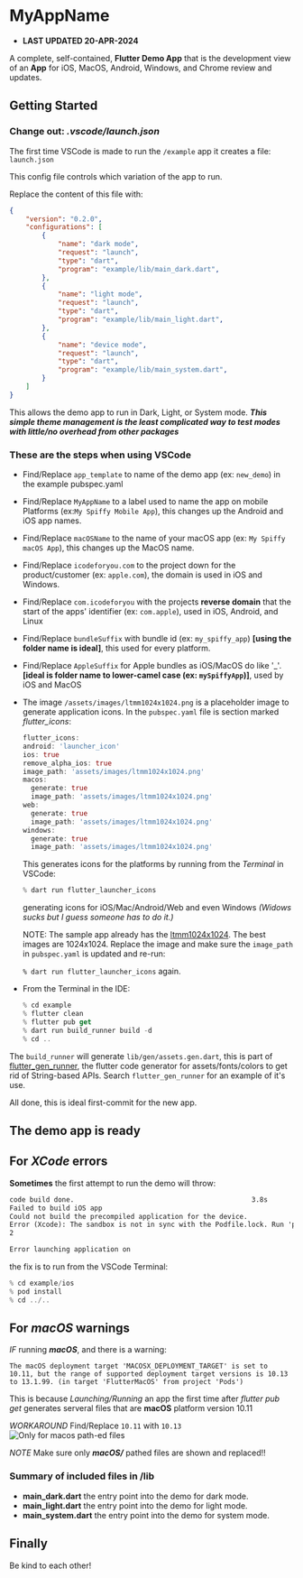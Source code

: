 # MyAppName

- **LAST UPDATED 20-APR-2024**

A complete, self-contained, **Flutter Demo App** that is the development view of an **App** for iOS, MacOS, Android, Windows, and Chrome review and updates.

## Getting Started

### Change out: *.vscode/launch.json*

The first time VSCode is made to run the ```/example``` app it creates a file: ```launch.json```

This config file controls which variation of the app to run.

Replace the content of this file with:

```json
{
    "version": "0.2.0",
    "configurations": [
        {
            "name": "dark mode",
            "request": "launch",
            "type": "dart",
            "program": "example/lib/main_dark.dart",
        },
        {
            "name": "light mode",
            "request": "launch",
            "type": "dart",
            "program": "example/lib/main_light.dart",
        },
        {
            "name": "device mode",
            "request": "launch",
            "type": "dart",
            "program": "example/lib/main_system.dart",
        }
    ]
}
```

This allows the demo app to run in Dark, Light, or System mode. ***This simple theme management is the least complicated way to test modes with little/no overhead from other packages***

### These are the steps when using VSCode

- Find/Replace `app_template` to name of the demo app (ex: `new_demo`) in the example pubspec.yaml
- Find/Replace `MyAppName` to a label used to name the app on mobile Platforms (ex:`My Spiffy Mobile App`), this changes up the Android and iOS app names.
- Find/Replace `macOSName` to the name of your macOS app (ex: `My Spiffy macOS App`), this changes up the MacOS name.
- Find/Replace `icodeforyou.com` to the project down for the product/customer (ex: `apple.com`), the domain is used in iOS and Windows.
- Find/Replace `com.icodeforyou` with the projects **reverse domain** that the start of the apps' identifier (ex: `com.apple`), used in iOS, Android, and Linux
- Find/Replace `bundleSuffix` with bundle id (ex: `my_spiffy_app`) **[using the folder name is ideal]**, this used for every platform.
- Find/Replace `AppleSuffix` for Apple bundles as iOS/MacOS do like '_'. **[ideal is folder name to lower-camel case (ex: `mySpiffyApp`)]**, used by iOS and MacOS

- The image `/assets/images/ltmm1024x1024.png` is a placeholder image to generate application icons. In the `pubspec.yaml` file is section marked *flutter_icons*:

  ```dart
  flutter_icons:
  android: 'launcher_icon'
  ios: true
  remove_alpha_ios: true
  image_path: 'assets/images/ltmm1024x1024.png'
  macos:
    generate: true
    image_path: 'assets/images/ltmm1024x1024.png'
  web:
    generate: true
    image_path: 'assets/images/ltmm1024x1024.png'
  windows:
    generate: true
    image_path: 'assets/images/ltmm1024x1024.png'

  ```

  This generates icons for the platforms by running from the *Terminal* in VSCode:

  ```dart
  % dart run flutter_launcher_icons
  ```

  generating icons for iOS/Mac/Android/Web and even Windows *(Widows sucks but I guess someone has to do it.)*

  NOTE: The sample app already has the [ltmm1024x1024](assets/images/ltmm1024x1024.png). The best images are 1024x1024. Replace the image and make sure the `image_path` in `pubspec.yaml` is updated and re-run:

  `% dart run flutter_launcher_icons` again.

- From the Terminal in the IDE:

  ```dart
  % cd example
  % flutter clean
  % flutter pub get
  % dart run build_runner build -d
  % cd ..
  ```

The `build_runner` will generate `lib/gen/assets.gen.dart`, this is part of [flutter_gen_runner](https://pub.dev/packages/flutter_gen_runner), the flutter code generator for assets/fonts/colors to get rid of String-based APIs. Search `flutter_gen_runner` for an example of it's use.

All done, this is ideal first-commit for the new app.

## The demo app is ready

## For ***XCode*** errors

**Sometimes** the first attempt to run the demo will throw:

```md
code build done.                                            3.8s
Failed to build iOS app
Could not build the precompiled application for the device.
Error (Xcode): The sandbox is not in sync with the Podfile.lock. Run 'pod install' or update your CocoaPods installation.
2

Error launching application on 
```

the fix is to run from the VSCode Terminal:

```dart
% cd example/ios
% pod install
% cd ../..
```

## For ***macOS*** warnings

*IF* running ***macOS***, and there is a warning:

`The macOS deployment target 'MACOSX_DEPLOYMENT_TARGET' is set to 10.11, but the range of supported deployment target versions is 10.13 to 13.1.99. (in target 'FlutterMacOS' from project 'Pods')`

This is because *Launching/Running* an app the first time after *flutter pub get* generates serveral files that are **macOS** platform version 10.11

*WORKAROUND* Find/Replace `10.11` with `10.13` ![Only for macos path-ed files](/README/mac_os_deployment_target_workaround.png)

*NOTE* Make sure only ***macOS/*** pathed files are shown and replaced!!

### Summary of included files in /lib

- **main_dark.dart** the entry point into the demo for dark mode.
- **main_light.dart** the entry point into the demo for light mode.
- **main_system.dart** the entry point into the demo for system mode.

## Finally

Be kind to each other!
